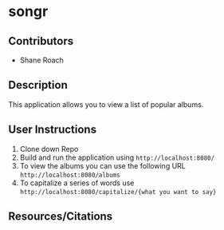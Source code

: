 # songr

## Contributors
- Shane Roach 

## Description
This application allows you to view a list of popular albums.

## User Instructions
1. Clone down Repo
2. Build and run the application using `http://localhost:8080/`
3. To view the albums you can use the following URL `http://localhost:8080/albums`
4. To capitalize a series of words use `http://localhost:8080/capitalize/{what you want to say}`

## Resources/Citations


